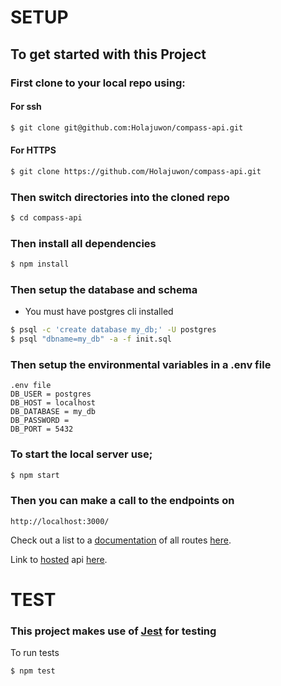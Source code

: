 # SETUP

## To get started with this Project

### First clone to your local repo using:

#### For ssh

```bash
$ git clone git@github.com:Holajuwon/compass-api.git
```

#### For HTTPS

```bash
$ git clone https://github.com/Holajuwon/compass-api.git
```

### Then switch directories into the cloned repo

```bash
$ cd compass-api
```

### Then install all dependencies

```bash
$ npm install
```

### Then setup the database and schema

- You must have postgres cli installed

```bash
$ psql -c 'create database my_db;' -U postgres
$ psql "dbname=my_db" -a -f init.sql
```

### Then setup the environmental variables in a .env file

```env
.env file
DB_USER = postgres
DB_HOST = localhost
DB_DATABASE = my_db
DB_PASSWORD =
DB_PORT = 5432
```

### To start the local server use;

```bash
$ npm start
```

### Then you can make a call to the endpoints on

```
http://localhost:3000/
```

Check out a list to a [documentation](https://documenter.getpostman.com/view/9053858/Szf9W7DT?version=latest) of all routes [here](https://documenter.getpostman.com/view/9053858/Szf9W7DT?version=latest).

Link to [hosted](https://compassed-api.herokuapp.com/api/post) api [here](https://compassed-api.herokuapp.com/api/post).

# TEST

### This project makes use of [Jest](https://jestjs.io/) for testing

To run tests

```
$ npm test
```
